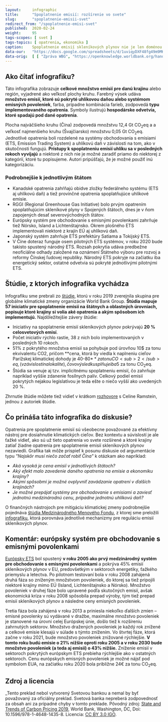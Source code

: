 ```yaml
---
layout:     infographic
title:      "Spoplatnenie emisií: rozšírenie vo svete"
slug:       "spoplatnenie-emisii-svet"
redirect_from: "/spoplatnenie-emisi-svet"
published:  2020-02-24
weight:     95
tags-scopes: [ svet ]
tags-topics: [ opatrenia, ekonomika ]
caption:    Spoplatnenie emisií skleníkových plynov nie je len doménou Európskej únie – mnoho krajín sveta má zavedenú uhlíkovú daň alebo systém emisných povoleniek.
data-our:   "https://docs.google.com/spreadsheets/d/1uviqyDXF48fg49m9MKZV-ghN_nmoteMqfFgt01ouqjg/edit?usp=sharing"
data-orig:	[ [ "Zpráva WBG", "https://openknowledge.worldbank.org/handle/10986/31755" ] ]
---
```

## Ako čítať infografiku?

Táto infografika zobrazuje **celkové množstvo emisií pre danú krajinu** alebo región, vyjadrené ako veľkosť plochy kruhu. Farebný výsek udáva **množstvo emisií, ktoré sú pokryté uhlíkovou daňou alebo systémom emisných povoleniek**, farba, prípadne kombinácia farieb, zodpovedá **typu implementovaného opatrenia**. Symboly ilustrujú **hospodárske odvetvia, ktoré spadajú pod dané opatrenia**.

Plocha najväčšieho kruhu (Čína) zodpovedá množstvu 12,4 Gt <glossary id="co2eq">CO<sub>2</sub>eq</glossary> a a veľkosť najmenšieho kruhu (Švajčiarsko) množstvu 0,05 Gt CO<sub>2</sub>eq. Jednotlivé opatrenia boli rozdelené na systémy obchodovania s emisiami (ETS, Emission Trading System) a uhlíkovú daň v závislosti na tom, ako v skutočnosti fungujú. **Prístupy k spoplatneniu emisií uhlíku sa v posledných rokoch vyvíjajú** a niektoré z nich nie je možné zaradiť priamo do niektorej z kategórií, ktoré tu popisujeme. Autori pripúšťajú, že je možné použiť inú kategorizáciu.

### Podrobnejšie k jednotlivým štátom

* Kanadské opatrenia zahŕňajú obidve zložky federálneho systému (ETS aj uhlíkovú daň) a tiež provinčné opatrenia spoplatňujúce uhlíkové emisie.
* RGGI (Regional Greenhouse Gas Initiative) bolo prvým opatrením spoplatňujúcim skleníkové plyny v Spojených štátoch, dnes je v ňom zapojených desať severovýchodných štátov.
* Európsky systém pre obchodovanie s emisnými povolenkami zahrňuje tiež Nórsko, Island a Lichtenštajnsko. Okrem plošného ETS implementovali niektoré z krajín EÚ aj uhlíkovú daň.
* Japonský systém zahrňuje ETS prefektúry Satiama a Tokijský ETS.
* V Číne doteraz funguje osem pilotných ETS systémov, v roku 2020 bude takisto spustený národný ETS. Rozsah pokrytia udáva predbežne neoficiálne odhady založené na oznámení Štátneho výboru pre rozvoj a reformy Čínskej ľudovej republiky. Národný ETS pokryje na začiatku iba energetický sektor, ostatné odvetvia sú pokryté jednotlivými pilotnými ETS.

## Štúdie, z ktorých infografika vychádza

Infografiku sme prebrali zo [štúdie](https://openknowledge.worldbank.org/handle/10986/31755), ktorú v roku 2019 zverejnila skupina pre globálne klimatické zmeny organizácie World Bank Group. **Štúdia mapuje 57 iniciatív pre spoplatnenie emisií na štátnych a oblastných úrovniach, popisuje ktoré krajiny si volia aké opatrenia a akým spôsobom ich implementujú.** Najdôležitejšie závery štúdie:

* Iniciatívy na spoplatnenie emisií skleníkových plynov pokrývajú **20 % celosvetových emisí**.
* Počet iniciatív rýchlo rastie, 38 z nich bolo implementovaných v posledných 10 rokoch.
* 51% z pokrytého množstva emisií sa pohybuje pod úrovňou 10$ za tonu ekvivalentu CO2, pričom **cena, ktorá by viedla k naplneniu cieľov Parížskej klimatickej dohody je 40-80$** za tonu CO<sub>2</sub>eq, (v závislosti na lokalite), čo vo výsledku splňuje iba  5 % zo zahrnutých emisií. Najvyššiu jednotkovú cenu zaviedlo Švédsko – 127$ za tonu CO<sub>2</sub>eq.
* Štúdia sa venuje aj tzv. implicitnému spoplatneniu emisií, čo zahrňuje napríklad vyššie zdanenie fosílnych palív. Celkový podiel emisií pokrytých nejakou legislatívou je teda ešte o niečo vyšší ako uvedených 20 %.

Zhrnutie štúdie môžete tiež vidieť v krátkom [rozhovore](https://www.youtube.com/watch?v=jBcpZahjKcE)
s Celine Ramstein, jednou z autoriek štúdie.

## Čo prináša táto infografika do diskusie?

Opatrenia pre spoplatnenie emisií sú všeobecne považované za efektívny nástroj pre dosiahnutie klimatických cieľov. Bez kontextu a súvislostí je ale ťažké vidieť, ako sú už tieto opatrenia vo svete rozšírené a ktoré krajiny zatiaľ žiadne opatrenia pre spoplatnenie emisií skleníkových plynov nezaviedli. Grafika tak môže prispieť k posunu diskusie od argumentácie typu *"Najskôr musí niečo začať robiť Čína"* k otázkam ako napríklad:

* *Aká vysoká je cena emisií v jednotlivých štátoch?*
* *Aký efekt malo zavedenie daného opatrenia na emisie a ekonomiku krajiny?*
* *Akými spôsobmi je možné ovplyvniť zavádzanie opatrení v ďalších krajinách?*
* *Je možné prepájať systémy pre obchodovanie s emisiami a zaviesť jednotnú medzinárodnú cenu, prípadne jednotnú uhlíkovú daň?*

O finančných nástrojoch pre mitigáciu klimatickej zmeny podrobnejšie pojednáva [štúdia Medzinárodného Menového Fondu](https://www.imf.org/en/Publications/FM/Issues/2019/09/12/fiscal-monitor-october-2019), z ktorej sme preložili [infografiku](/infografiky/mitigacni-opatreni-mmf), ktorá porovnáva jednotlivé mechanizmy pre reguláciu emisií skleníkových plynov.

## Komentár: európsky systém pre obchodovanie s emisnými povolenkami

[Európsky ETS](https://ec.europa.eu/clima/policies/ets_en) bol spustený **v roku 2005 ako prvý medzinárodný systém pre obchodovanie s emisnými povolenkami** a pokrýva 45% emisií skleníkových plynov v EU, predovšetkým v sektoroch energetiky, ťažkého priemyslu a letectva. Po pilotnom testovaní bola v roku 2008 zahájená druhá fáza so zníženým množstvom povoleniek, do ktorej sa tiež pripojili niektoré krajiny mimo EÚ (Island, Lichtenštajnsko a Nórsko). Množstvo povoleniek v druhej fáze bolo upravené podľa skutočných emisií, avšak ekonomická kríza v roku 2008 spôsobila prepad výroby, tým tiež prepad emisií skleníkových plynov a následne ceny emisných povoleniek.

Tretia fáza bola zahájená v roku 2013 a priniesla niekoľko ďalších zmien – emisné povolenky sú vydávané v dražbe, maximálne množstvo povoleniek je stanovené na úrovni celej Európskej únie, došlo tiež k rozšíreniu zahrnutých sektorov. Množstvo dražených povoleniek je každý rok znížené a celkové emisie klesajú v súlade s týmto znížením. Vo štvrtej fáze, ktorá začne v roku 2021, bude množstvo povoleniek znižované rýchlejšie. **V tomto roku budú emisie o 21% nižšie oproti roku 2005 a v roku 2030 bude množstvo povoleniek (a teda aj emisií) o 43% nižšie.** Zníženie emisií v sektoroch pokrytých európskym ETS prebieha rýchlejšie ako v ostatných sektoroch. Cenu európskych emisných povoleniek je možné nájsť pod symbolom EUA, na začiatku roku 2020 bola približne 24€ za tonu CO<sub>2</sub>eq.

## Zdroj a licencia

_Tento preklad nebol vytvorený Svetovou bankou a nemal by byť považovaný za oficiálny preklad. Svetová banka nepreberá zodpovednosť za obsah ani za prípadné chyby v tomto preklade. Pôvodný zdroj: [State and Trends of Carbon Pricing 2019](https://openknowledge.worldbank.org/handle/10986/31755), World Bank, Washington, DC, Doi: 10.1596/978-1-4648-1435-8. Licencia: [CC BY 3.0 IGO](https://creativecommons.org/licenses/by/3.0/igo/).